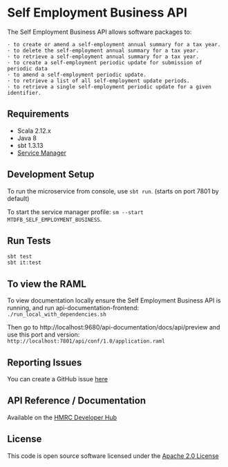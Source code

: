 Self Employment Business API
========================
The Self Employment Business API allows software packages to:

```
· to create or amend a self-employment annual summary for a tax year.
· to delete the self-employment annual summary for a tax year.
· to retrieve a self-employment annual summary for a tax year.
· to create a self-employment periodic update for submission of periodic data
· to amend a self-employment periodic update.
· to retrieve a list of all self-employment update periods.
· to retrieve a single self-employment periodic update for a given identifier.
```

## Requirements
- Scala 2.12.x
- Java 8
- sbt 1.3.13
- [Service Manager](https://github.com/hmrc/service-manager)

## Development Setup
To run the microservice from console, use `sbt run`. (starts on port 7801 by default)

To start the service manager profile: `sm --start MTDFB_SELF_EMPLOYMENT_BUSINESS`.
 
## Run Tests
```
sbt test
sbt it:test
```

## To view the RAML

To view documentation locally ensure the Self Employment Business API is running, and run api-documentation-frontend:
`./run_local_with_dependencies.sh`

Then go to http://localhost:9680/api-documentation/docs/api/preview and use this port and version:
`http://localhost:7801/api/conf/1.0/application.raml`

## Reporting Issues
You can create a GitHub issue [here](https://github.com/hmrc/individuals-self-employment-business-api/issues)

## API Reference / Documentation 
Available on the [HMRC Developer Hub](https://developer.service.hmrc.gov.uk/api-documentation)

## License
This code is open source software licensed under the [Apache 2.0 License]("http://www.apache.org/licenses/LICENSE-2.0.html")

